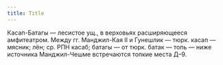 ```yaml
---
title: Title
---
```


Касап-Батагы — лесистое ущ., в верховьях расширяющееся амфитеатром. Между гг.
Манджил-Кая II и Гунешлик — тюрк. касап — мясник; лён; ср. РПН касаб; батагы —
от тюрк. батак — топь — ниже источника Манджил-Чешме встречаются топкие места
Д–9.
